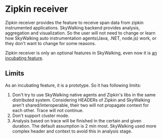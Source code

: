 # Zipkin receiver
Zipkin receiver provides the feature to receive span data from zipkin instrumented applications. SkyWalking backend provides
analysis, aggregation and visualization. So the user will not need to change or learn how SkyWalking auto instrumentation
agents(Java, .NET, node.js) work, or they don't want to change for some reasons.

Zipkin receiver is only an optional features in SkyWalking, even now it is [an incubating feature](../../../docs/en/Incubating/Abstract.md).

## Limits
As an incubating feature, it is a prototype. So it has following limits:

1. Don't try to use SkyWalking native agents and Zipkin's libs in the same distributed system. Considering HEADERs of Zipkin and SkyWalking aren't shared/interoperable, their two will not propagate context for each other. Trace will not continue.
1. Don't support cluster mode.
1. Analysis based on trace will be finished in the certain and given duration. The default assumption is 2 min most. SkyWalking used more complex header and context to avoid this in analysis stage.
